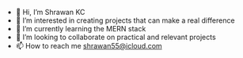 - 👋 Hi, I’m Shrawan KC
- 👀 I’m interested in creating projects that can make a real difference
- 🌱 I’m currently learning the MERN stack
- 💞️ I’m looking to collaborate on practical and relevant projects
- 📫 How to reach me shrawan55@icloud.com

<!---
shrawankc11/shrawankc11 is a ✨ special ✨ repository because its `README.md` (this file) appears on your GitHub profile.
You can click the Preview link to take a look at your changes.
--->
